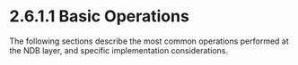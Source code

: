 <html dir="LTR" xmlns:mshelp="http://msdn.microsoft.com/mshelp" xmlns:ddue="http://ddue.schemas.microsoft.com/authoring/2003/5" xmlns:xlink="http://www.w3.org/1999/xlink" xmlns:tool="http://www.microsoft.com/tooltip">
    <head>
        <meta http-equiv="Content-Type" content="text/html; CHARSET=utf-8"></meta>
        <meta name="save" content="history"></meta>
        <title>2.6.1.1 Basic Operations</title>
        <xml>
            <mshelp:toctitle title="2.6.1.1 Basic Operations"></mshelp:toctitle>
            <mshelp:rltitle title="[MS-PST]: Basic Operations"></mshelp:rltitle>
            <mshelp:keyword index="A" term="177684ec-3102-4c27-a3cb-5357475d96e6"></mshelp:keyword>
            <mshelp:attr name="DCSext.ContentType" value="open specification"></mshelp:attr>
            <mshelp:attr name="AssetID" value="177684ec-3102-4c27-a3cb-5357475d96e6"></mshelp:attr>
            <mshelp:attr name="TopicType" value="kbRef"></mshelp:attr>
            <mshelp:attr name="DCSext.Title" value="[MS-PST]: Basic Operations" />
        </xml>
    </head>
    <body>
        <div id="header">
            <h1 class="heading">2.6.1.1 Basic Operations</h1>
        </div>
        <div id="mainSection">
            <div id="mainBody">
                <div id="allHistory" class="saveHistory"></div>
                <div id="sectionSection0" class="section" name="collapseableSection">
                    

<p>The following sections describe the most common operations
performed at the NDB layer, and specific implementation considerations.</p>
                </div>
            </div>
        </div>
    </body>
</html>